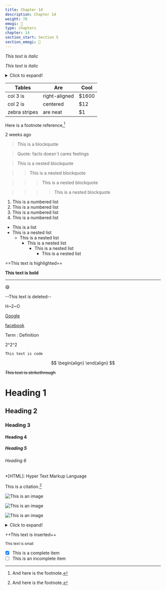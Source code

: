 ```yaml
---
title: Chapter 14
description: Chapter 14
weight: 70
emogi: 🤠
type: chapters
chapter: 14
section_start: Section 5
section_emogi: 🤭
---
```



*This text is italic*

_This text is italic_


<details>
<summary>Click to expand!</summary>
</details>


| Tables | Are | Cool |
| --- | --- | --- |
| col 3 is | right-aligned | $1600 |
| col 2 is | centered | $12 |
| zebra stripes | are neat | $1 |


Here is a footnote reference,[^1]
[^1]: And here is the footnote.


<time datetime="2013-04-06T12:32+00:00">2 weeks ago</time>


> This is a blockquote

> Quote: facts doesn`t cares feelings 

> This is a nested blockquote

>> This is a nested blockquote

>>> This is a nested blockquote

>>>> This is a nested blockquote


1. This is a numbered list
2. This is a numbered list
3. This is a numbered list
4. This is a numbered list
- This is a list
- This is a nested list
	- This is a nested list
		- This is a nested list
			- This is a nested list
				- This is a nested list


==This text is highlighted==


**This text is bold**


---


:smile:


--This text is deleted--


H~2~O


[Google](https://www.google.com)

[facebook](https://www.facebook.com "This is a title")


Term
: Definition


2^2^2


`This text is code`


$$
\begin{align}
\end{align}
$$


~~This text is strikethrough~~


# Heading 1 
## Heading 2 
### Heading 3 
#### Heading 4 
##### Heading 5 
###### Heading 6 


*[HTML]: Hyper Text Markup Language


This is a citation.[^1]
[^1]: This is a citation.


![This is an image](https://www.google.com/images/branding/googlelogo/1x/googlelogo_color_272x92dp.png)

![This is an image](https://images.pexels.com/photos/14980905/pexels-photo-14980905.jpeg "This is a title")

![This is an image](https://images.pexels.com/photos/1612351/pexels-photo-1612351.jpeg)


<details>
<summary>Click to expand!</summary>
</details>


++This text is inserted++


<sub>This text is small</sub>


- [x] This is a complete item
- [ ] This is an incomplete item
